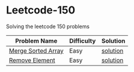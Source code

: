 # Leetcode-150
Solving the leetcode 150 problems

| Problem Name     | Difficulty | Solution |
|-----------------|------------|----------|
| [Merge Sorted Array](https://leetcode.com/problems/merge-sorted-array/) | Easy | [solution](Merge_Array/) |
| [Remove Element](https://leetcode.com/problems/remove_element/) | Easy | [solution](Remove_Element/) |
